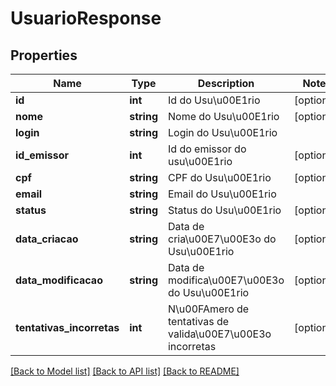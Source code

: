 # UsuarioResponse

## Properties
Name | Type | Description | Notes
------------ | ------------- | ------------- | -------------
**id** | **int** | Id do Usu\u00E1rio | [optional] 
**nome** | **string** | Nome do Usu\u00E1rio | [optional] 
**login** | **string** | Login do Usu\u00E1rio | 
**id_emissor** | **int** | Id do emissor do usu\u00E1rio | [optional] 
**cpf** | **string** | CPF do Usu\u00E1rio | [optional] 
**email** | **string** | Email do Usu\u00E1rio | 
**status** | **string** | Status do Usu\u00E1rio | [optional] 
**data_criacao** | **string** | Data de cria\u00E7\u00E3o do Usu\u00E1rio | [optional] 
**data_modificacao** | **string** | Data de modifica\u00E7\u00E3o do Usu\u00E1rio | [optional] 
**tentativas_incorretas** | **int** | N\u00FAmero de tentativas de valida\u00E7\u00E3o incorretas | [optional] 

[[Back to Model list]](../README.md#documentation-for-models) [[Back to API list]](../README.md#documentation-for-api-endpoints) [[Back to README]](../README.md)



